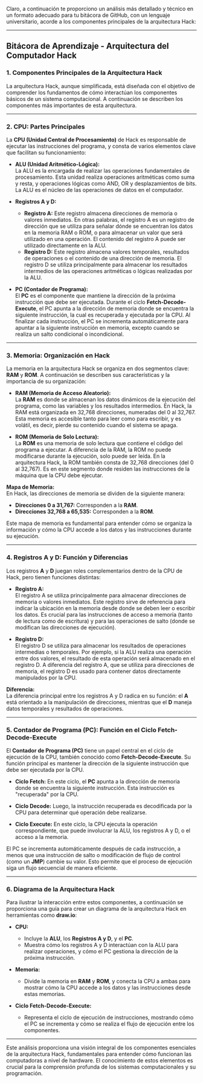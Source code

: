 Claro, a continuación te proporciono un análisis más detallado y técnico en un formato adecuado para tu bitácora de GitHub, con un lenguaje universitario, acorde a los componentes principales de la arquitectura Hack:

---

## **Bitácora de Aprendizaje - Arquitectura del Computador Hack**

### **1. Componentes Principales de la Arquitectura Hack**

La arquitectura Hack, aunque simplificada, está diseñada con el objetivo de comprender los fundamentos de cómo interactúan los componentes básicos de un sistema computacional. A continuación se describen los componentes más importantes de esta arquitectura.

---

### **2. CPU: Partes Principales**

La **CPU (Unidad Central de Procesamiento)** de Hack es responsable de ejecutar las instrucciones del programa, y consta de varios elementos clave que facilitan su funcionamiento:

- **ALU (Unidad Aritmético-Lógica):**  
  La ALU es la encargada de realizar las operaciones fundamentales de procesamiento. Esta unidad realiza operaciones aritméticas como suma y resta, y operaciones lógicas como AND, OR y desplazamientos de bits. La ALU es el núcleo de las operaciones de datos en el computador.

- **Registros A y D:**  
  - **Registro A:** Este registro almacena direcciones de memoria o valores inmediatos. En otras palabras, el registro A es un registro de dirección que se utiliza para señalar dónde se encuentran los datos en la memoria RAM o ROM, o para almacenar un valor que será utilizado en una operación. El contenido del registro A puede ser utilizado directamente en la ALU.
  - **Registro D:** Este registro almacena valores temporales, resultados de operaciones o el contenido de una dirección de memoria. El registro D se utiliza principalmente para almacenar los resultados intermedios de las operaciones aritméticas o lógicas realizadas por la ALU.

- **PC (Contador de Programa):**  
  El **PC** es el componente que mantiene la dirección de la próxima instrucción que debe ser ejecutada. Durante el ciclo **Fetch-Decode-Execute**, el PC apunta a la dirección de memoria donde se encuentra la siguiente instrucción, la cual es recuperada y ejecutada por la CPU. Al finalizar cada instrucción, el PC se incrementa automáticamente para apuntar a la siguiente instrucción en memoria, excepto cuando se realiza un salto condicional o incondicional.

---

### **3. Memoria: Organización en Hack**

La memoria en la arquitectura Hack se organiza en dos segmentos clave: **RAM** y **ROM**. A continuación se describen sus características y la importancia de su organización:

- **RAM (Memoria de Acceso Aleatorio):**  
  La **RAM** es donde se almacenan los datos dinámicos de la ejecución del programa, como las variables y los resultados intermedios. En Hack, la RAM está organizada en 32,768 direcciones, numeradas del 0 al 32,767. Esta memoria es accesible tanto para leer como para escribir, y es volátil, es decir, pierde su contenido cuando el sistema se apaga.

- **ROM (Memoria de Solo Lectura):**  
  La **ROM** es una memoria de solo lectura que contiene el código del programa a ejecutar. A diferencia de la RAM, la ROM no puede modificarse durante la ejecución, solo puede ser leída. En la arquitectura Hack, la ROM también consta de 32,768 direcciones (del 0 al 32,767). Es en este segmento donde residen las instrucciones de la máquina que la CPU debe ejecutar.

**Mapa de Memoria:**  
En Hack, las direcciones de memoria se dividen de la siguiente manera:
- **Direcciones 0 a 31,767:** Corresponden a la **RAM**.
- **Direcciones 32,768 a 65,535:** Corresponden a la **ROM**.

Este mapa de memoria es fundamental para entender cómo se organiza la información y cómo la CPU accede a los datos y las instrucciones durante su ejecución.

---

### **4. Registros A y D: Función y Diferencias**

Los registros **A** y **D** juegan roles complementarios dentro de la CPU de Hack, pero tienen funciones distintas:

- **Registro A:**  
  El registro A se utiliza principalmente para almacenar direcciones de memoria o valores inmediatos. Este registro sirve de referencia para indicar la ubicación en la memoria desde donde se deben leer o escribir los datos. Es crucial para las instrucciones de acceso a memoria (tanto de lectura como de escritura) y para las operaciones de salto (donde se modifican las direcciones de ejecución).

- **Registro D:**  
  El registro D se utiliza para almacenar los resultados de operaciones intermedias o temporales. Por ejemplo, si la ALU realiza una operación entre dos valores, el resultado de esta operación será almacenado en el registro D. A diferencia del registro A, que se utiliza para direcciones de memoria, el registro D es usado para contener datos directamente manipulados por la CPU.

**Diferencia:**  
La diferencia principal entre los registros A y D radica en su función: el **A** está orientado a la manipulación de direcciones, mientras que el **D** maneja datos temporales y resultados de operaciones.

---

### **5. Contador de Programa (PC): Función en el Ciclo Fetch-Decode-Execute**

El **Contador de Programa (PC)** tiene un papel central en el ciclo de ejecución de la CPU, también conocido como **Fetch-Decode-Execute**. Su función principal es mantener la dirección de la siguiente instrucción que debe ser ejecutada por la CPU.

- **Ciclo Fetch:** En este ciclo, el **PC** apunta a la dirección de memoria donde se encuentra la siguiente instrucción. Esta instrucción es "recuperada" por la CPU.
  
- **Ciclo Decode:** Luego, la instrucción recuperada es decodificada por la CPU para determinar qué operación debe realizarse.

- **Ciclo Execute:** En este ciclo, la CPU ejecuta la operación correspondiente, que puede involucrar la ALU, los registros A y D, o el acceso a la memoria.

El PC se incrementa automáticamente después de cada instrucción, a menos que una instrucción de salto o modificación de flujo de control (como un **JMP**) cambie su valor. Esto permite que el proceso de ejecución siga un flujo secuencial de manera eficiente.

---

### **6. Diagrama de la Arquitectura Hack**

Para ilustrar la interacción entre estos componentes, a continuación se proporciona una guía para crear un diagrama de la arquitectura Hack en herramientas como **draw.io**:

- **CPU:**
  - Incluye la **ALU**, los **Registros A y D**, y el **PC**.
  - Muestra cómo los registros A y D interactúan con la ALU para realizar operaciones, y cómo el PC gestiona la dirección de la próxima instrucción.

- **Memoria:**
  - Divide la memoria en **RAM** y **ROM**, y conecta la CPU a ambas para mostrar cómo la CPU accede a los datos y las instrucciones desde estas memorias.

- **Ciclo Fetch-Decode-Execute:**
  - Representa el ciclo de ejecución de instrucciones, mostrando cómo el PC se incrementa y cómo se realiza el flujo de ejecución entre los componentes.

---

Este análisis proporciona una visión integral de los componentes esenciales de la arquitectura Hack, fundamentales para entender cómo funcionan las computadoras a nivel de hardware. El conocimiento de estos elementos es crucial para la comprensión profunda de los sistemas computacionales y su programación.
